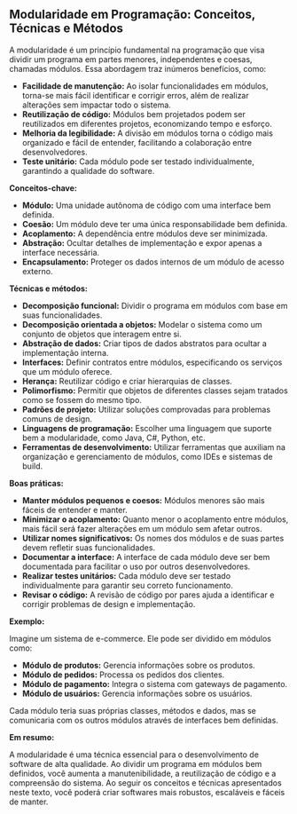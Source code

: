 ## Modularidade em Programação: Conceitos, Técnicas e Métodos

A modularidade é um princípio fundamental na programação que visa dividir um programa em partes menores, independentes e coesas, chamadas módulos. Essa abordagem traz inúmeros benefícios, como:

* **Facilidade de manutenção:** Ao isolar funcionalidades em módulos, torna-se mais fácil identificar e corrigir erros, além de realizar alterações sem impactar todo o sistema.
* **Reutilização de código:** Módulos bem projetados podem ser reutilizados em diferentes projetos, economizando tempo e esforço.
* **Melhoria da legibilidade:** A divisão em módulos torna o código mais organizado e fácil de entender, facilitando a colaboração entre desenvolvedores.
* **Teste unitário:** Cada módulo pode ser testado individualmente, garantindo a qualidade do software.

**Conceitos-chave:**

* **Módulo:** Uma unidade autônoma de código com uma interface bem definida.
* **Coesão:** Um módulo deve ter uma única responsabilidade bem definida.
* **Acoplamento:** A dependência entre módulos deve ser minimizada.
* **Abstração:** Ocultar detalhes de implementação e expor apenas a interface necessária.
* **Encapsulamento:** Proteger os dados internos de um módulo de acesso externo.

**Técnicas e métodos:**

* **Decomposição funcional:** Dividir o programa em módulos com base em suas funcionalidades.
* **Decomposição orientada a objetos:** Modelar o sistema como um conjunto de objetos que interagem entre si.
* **Abstração de dados:** Criar tipos de dados abstratos para ocultar a implementação interna.
* **Interfaces:** Definir contratos entre módulos, especificando os serviços que um módulo oferece.
* **Herança:** Reutilizar código e criar hierarquias de classes.
* **Polimorfismo:** Permitir que objetos de diferentes classes sejam tratados como se fossem do mesmo tipo.
* **Padrões de projeto:** Utilizar soluções comprovadas para problemas comuns de design.
* **Linguagens de programação:** Escolher uma linguagem que suporte bem a modularidade, como Java, C#, Python, etc.
* **Ferramentas de desenvolvimento:** Utilizar ferramentas que auxiliam na organização e gerenciamento de módulos, como IDEs e sistemas de build.

**Boas práticas:**

* **Manter módulos pequenos e coesos:** Módulos menores são mais fáceis de entender e manter.
* **Minimizar o acoplamento:** Quanto menor o acoplamento entre módulos, mais fácil será fazer alterações em um módulo sem afetar outros.
* **Utilizar nomes significativos:** Os nomes dos módulos e de suas partes devem refletir suas funcionalidades.
* **Documentar a interface:** A interface de cada módulo deve ser bem documentada para facilitar o uso por outros desenvolvedores.
* **Realizar testes unitários:** Cada módulo deve ser testado individualmente para garantir seu correto funcionamento.
* **Revisar o código:** A revisão de código por pares ajuda a identificar e corrigir problemas de design e implementação.

**Exemplo:**

Imagine um sistema de e-commerce. Ele pode ser dividido em módulos como:

* **Módulo de produtos:** Gerencia informações sobre os produtos.
* **Módulo de pedidos:** Processa os pedidos dos clientes.
* **Módulo de pagamento:** Integra o sistema com gateways de pagamento.
* **Módulo de usuários:** Gerencia informações sobre os usuários.

Cada módulo teria suas próprias classes, métodos e dados, mas se comunicaria com os outros módulos através de interfaces bem definidas.

**Em resumo:**

A modularidade é uma técnica essencial para o desenvolvimento de software de alta qualidade. Ao dividir um programa em módulos bem definidos, você aumenta a manutenibilidade, a reutilização de código e a compreensão do sistema. Ao seguir os conceitos e técnicas apresentados neste texto, você poderá criar softwares mais robustos, escaláveis e fáceis de manter.
